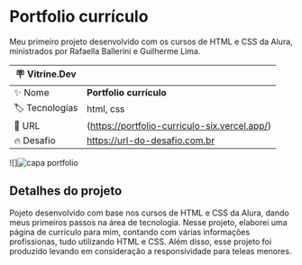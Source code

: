 # Portfolio currículo

Meu primeiro projeto desenvolvido com os cursos de HTML e CSS da Alura, ministrados por Rafaella Ballerini e Guilherme Lima.

| :placard: Vitrine.Dev |     |
| -------------  | --- |
| :sparkles: Nome        | **Portfolio currículo**
| :label: Tecnologias | html, css
| :rocket: URL         | (https://portfolio-curriculo-six.vercel.app/)
| :fire: Desafio     | https://url-do-desafio.com.br

<!-- Inserir imagem com a #vitrinedev ao final do link -->
![]![capa portfolio](https://github.com/ArthurRodrigoM/REAMDE-Alura/assets/130182145/f0d7651a-d728-43ae-aeda-da499701b9b5#vitrinedev)


## Detalhes do projeto

Pojeto desenvolvido com base nos cursos de HTML e CSS da Alura, dando meus primeiros passos na área de tecnologia. Nesse projeto, elaborei uma página de currículo para mim, contando com várias informações profissionas, tudo utilizando HTML e CSS. Além disso, esse projeto foi produzido levando em consideração a responsividade para teleas menores.
